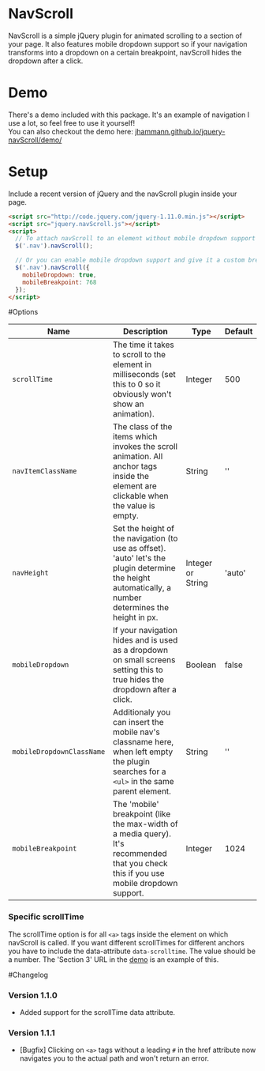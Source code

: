 # NavScroll

NavScroll is a simple jQuery plugin for animated scrolling to a section of your page. It also features mobile dropdown support so if your navigation transforms into a dropdown on a certain breakpoint, navScroll hides the dropdown after a click.

# Demo

There's a demo included with this package. It's an example of navigation I use a lot, so feel free to use it yourself! <br>
You can also checkout the demo here: [jhammann.github.io/jquery-navScroll/demo/](http://jhammann.github.io/jquery-navScroll/demo/)

# Setup

Include a recent version of jQuery and the navScroll plugin inside your page.

```html
<script src="http://code.jquery.com/jquery-1.11.0.min.js"></script>
<script src="jquery.navScroll.js"></script>
<script>
  // To attach navScroll to an element without mobile dropdown support
  $('.nav').navScroll();

  // Or you can enable mobile dropdown support and give it a custom breakpoint (defaults to 1024)
  $('.nav').navScroll({
    mobileDropdown: true,
    mobileBreakpoint: 768
  });
</script>
```

#Options

| Name | Description | Type | Default |
|------|-------------|------|---------|
| `scrollTime` | The time it takes to scroll to the element in milliseconds (set this to 0 so it obviously won't show an animation). | Integer | 500 |
| `navItemClassName` | The class of the items which invokes the scroll animation. All anchor tags inside the element are clickable when the value is empty. | String | '' |
| `navHeight` | Set the height of the navigation (to use as offset). 'auto' let's the plugin determine the height automatically, a number determines the height in px. | Integer or String | 'auto' |
| `mobileDropdown` | If your navigation hides and is used as a dropdown on small screens setting this to true hides the dropdown after a click. | Boolean | false |
| `mobileDropdownClassName` | Additionaly you can insert the mobile nav's classname here, when left empty the plugin searches for a `<ul>` in the same parent element. | String | '' |
| `mobileBreakpoint` | The 'mobile' breakpoint (like the max-width of a media query). It's recommended that you check this if you use mobile dropdown support. | Integer | 1024 |

### Specific scrollTime

The scrollTime option is for all `<a>` tags inside the element on which navScroll is called. If you want different scrollTimes for different anchors you have to include the data-attribute `data-scrolltime`. The value should be a number. The 'Section 3' URL in the [demo](http://jhammann.github.io/jquery-navScroll/demo/) is an example of this.

#Changelog

### Version 1.1.0

* Added support for the scrollTime data attribute.

### Version 1.1.1

* [Bugfix] Clicking on `<a>` tags without a leading `#` in the href attribute now navigates you to the actual path and won't return an error.
